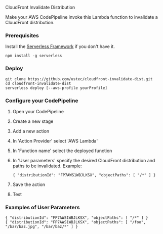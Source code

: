 CloudFront Invalidate Distribution

Make your AWS CodePipeline invoke this Lambda function to invalidate a CloudFront distribution.

### Prerequisites

Install the [Serverless Framework](https://serverless.com/) if you don't have it.

    npm install -g serverless

### Deploy

    git clone https://github.com/ustec/cloudfront-invalidate-dist.git
    cd cloudfront-invalidate-dist
    serverless deploy [--aws-profile yourProfile]

### Configure your CodePipeline

1. Open your CodePipeline
2. Create a new stage
3. Add a new action
4. In 'Action Provider' select 'AWS Lambda'
5. In 'Function name' select the deployed function
6. In 'User parameters' specify the desired CloudFront distribution and paths to be invalidated. Example:

    `{ "distributionId": "FP7AWS1WBJLKSX", "objectPaths": [ "/*" ] }`

7. Save the action
8. Test

### Examples of User Parameters

    { "distributionId": "FP7AWS1WBJLKSX", "objectPaths": [ "/*" ] }
    { "distributionId": "FP7AWS1WBJLKSX", "objectPaths": [ "/foo", "/bar/baz.jpg", "/bar/baz/*" ] }
